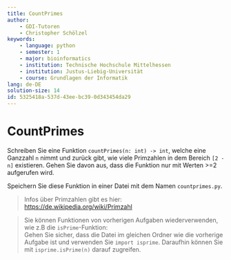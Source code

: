 ```yaml
---
title: CountPrimes
author:
    - GDI-Tutoren
    - Christopher Schölzel
keywords:
    - language: python
    - semester: 1
    - major: bioinformatics
    - institution: Technische Hochschule Mittelhessen
    - institution: Justus-Liebig-Universität
    - course: Grundlagen der Informatik
lang: de-DE
solution-size: 14
id: 5325418a-537d-43ee-bc39-0d343454da29
---
```


# CountPrimes

Schreiben Sie eine Funktion `countPrimes(n: int) -> int`, welche eine Ganzzahl `n` nimmt und zurück gibt, wie viele Primzahlen in dem Bereich `[2 - n]` existieren. Gehen Sie davon aus, dass die Funktion nur mit Werten >=2 aufgerufen wird.

Speichern Sie diese Funktion in einer Datei mit dem Namen `countprimes.py`.

> Infos über Primzahlen gibt es hier: https://de.wikipedia.org/wiki/Primzahl 

> Sie können Funktionen von vorherigen Aufgaben wiederverwenden, wie z.B die `isPrime`-Funktion:\
> Gehen Sie sicher, dass die Datei im gleichen Ordner wie die vorherige Aufgabe ist und verwenden Sie `import isprime`.
> Daraufhin können Sie mit `isprime.isPrime(n)` darauf zugreifen.
